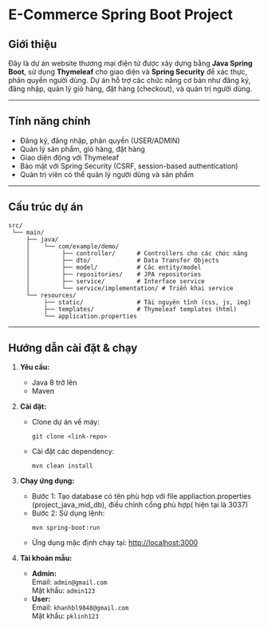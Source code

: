 # E-Commerce Spring Boot Project

## Giới thiệu

Đây là dự án website thương mại điện tử được xây dựng bằng **Java Spring Boot**, sử dụng **Thymeleaf** cho giao diện và **Spring Security** để xác thực, phân quyền người dùng. Dự án hỗ trợ các chức năng cơ bản như đăng ký, đăng nhập, quản lý giỏ hàng, đặt hàng (checkout), và quản trị người dùng.

---

## Tính năng chính

- Đăng ký, đăng nhập, phân quyền (USER/ADMIN)
- Quản lý sản phẩm, giỏ hàng, đặt hàng
- Giao diện động với Thymeleaf
- Bảo mật với Spring Security (CSRF, session-based authentication)
- Quản trị viên có thể quản lý người dùng và sản phẩm

---

## Cấu trúc dự án

```
src/
 └── main/
     ├── java/
     │    └── com/example/demo/
     │         ├── controller/      # Controllers cho các chức năng
     │         ├── dto/             # Data Transfer Objects
     │         ├── model/           # Các entity/model
     │         ├── repositories/    # JPA repositories
     │         ├── service/         # Interface service
     │         └── service/implementation/ # Triển khai service
     └── resources/
          ├── static/               # Tài nguyên tĩnh (css, js, img)
          ├── templates/            # Thymeleaf templates (html)
          └── application.properties
```

---

## Hướng dẫn cài đặt & chạy

1. **Yêu cầu:**
   - Java 8 trở lên
   - Maven

2. **Cài đặt:**
   - Clone dự án về máy:
     ```
     git clone <link-repo>
     ```
   - Cài đặt các dependency:
     ```
     mvn clean install
     ```

3. **Chạy ứng dụng:**
   - Bước 1: Tạo database có tên phù hợp với file appliaction.properties (project_java_mid_db), điều chỉnh cổng phù hợp( hiện tại là 3037)
   - Bước 2: Sử dụng lệnh:
     ```
     mvn spring-boot:run
     ```
   - Ứng dụng mặc định chạy tại: [http://localhost:3000](http://localhost:3000)

5. **Tài khoản mẫu:**
   - **Admin:**  
     Email: `admin@gmail.com`  
     Mật khẩu: `admin123`
   - **User:**  
     Email: `khanhbl9848@gmail.com`  
     Mật khẩu: `pklinh123`

